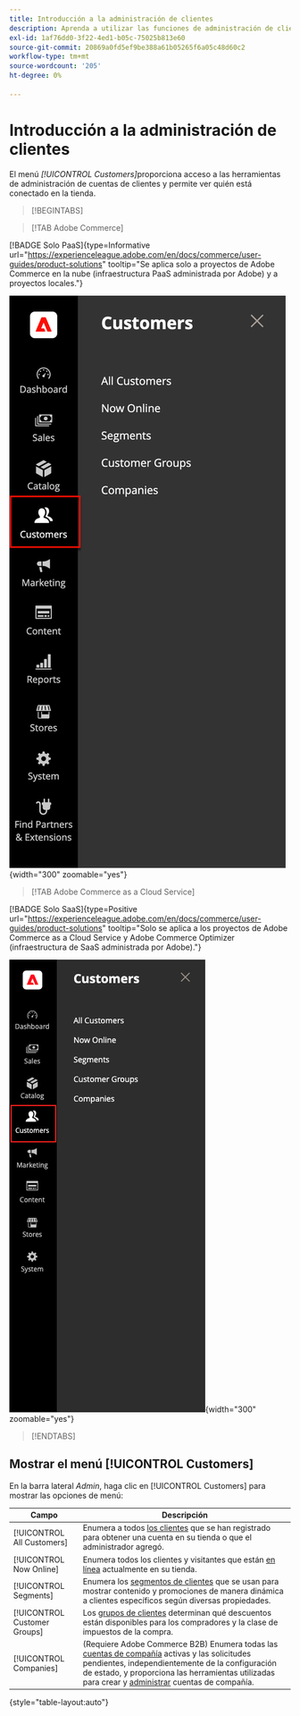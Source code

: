 ```yaml
---
title: Introducción a la administración de clientes
description: Aprenda a utilizar las funciones de administración de clientes de Commerce para mejorar la experiencia del cliente en su tienda.
exl-id: 1af76dd0-3f22-4ed1-b05c-75025b813e60
source-git-commit: 20869a0fd5ef9be388a61b05265f6a05c48d60c2
workflow-type: tm+mt
source-wordcount: '205'
ht-degree: 0%

---
```


# Introducción a la administración de clientes

El menú _[!UICONTROL Customers]_&#x200B;proporciona acceso a las herramientas de administración de cuentas de clientes y permite ver quién está conectado en la tienda.

>[!BEGINTABS]

>[!TAB Adobe Commerce]

[!BADGE Solo PaaS]{type=Informative url="https://experienceleague.adobe.com/en/docs/commerce/user-guides/product-solutions" tooltip="Se aplica solo a proyectos de Adobe Commerce en la nube (infraestructura PaaS administrada por Adobe) y a proyectos locales."}

![Menú de clientes](assets/admin-menu-customers.png){width="300" zoomable="yes"}

>[!TAB Adobe Commerce as a Cloud Service]

[!BADGE Solo SaaS]{type=Positive url="https://experienceleague.adobe.com/en/docs/commerce/user-guides/product-solutions" tooltip="Solo se aplica a los proyectos de Adobe Commerce as a Cloud Service y Adobe Commerce Optimizer (infraestructura de SaaS administrada por Adobe)."}

![Menú de clientes](assets/admin-menu-customers-accs.png){width="300" zoomable="yes"}

>[!ENDTABS]

## Mostrar el menú [!UICONTROL Customers]

En la barra lateral _Admin_, haga clic en [!UICONTROL Customers] para mostrar las opciones de menú:

| Campo | Descripción |
|---|---|
| [!UICONTROL All Customers] | Enumera a todos [los clientes](../customers/customers-all.md) que se han registrado para obtener una cuenta en su tienda o que el administrador agregó. |
| [!UICONTROL Now Online] | Enumera todos los clientes y visitantes que están [en línea](../customers/now-online.md) actualmente en su tienda. |
| [!UICONTROL Segments] | Enumera los [segmentos de clientes](../customers/customer-segments.md) que se usan para mostrar contenido y promociones de manera dinámica a clientes específicos según diversas propiedades. |
| [!UICONTROL Customer Groups] | Los [grupos de clientes](../customers/customer-groups.md) determinan qué descuentos están disponibles para los compradores y la clase de impuestos de la compra. |
| [!UICONTROL Companies] | (Requiere Adobe Commerce B2B) Enumera todas las [cuentas de compañía](../b2b/account-companies.md) activas y las solicitudes pendientes, independientemente de la configuración de estado, y proporciona las herramientas utilizadas para crear y [administrar](../b2b/account-company-manage.md) cuentas de compañía. |

{style="table-layout:auto"}
